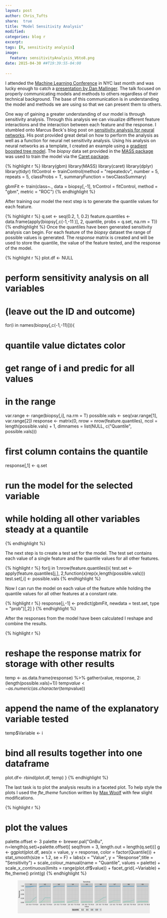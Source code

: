 ```yaml
---
layout: post
author: Chris_Tufts
share:  true
title: "Model Sensitivity Analysis"
modified:
categories: blog r
excerpt:
tags: [R, sensitivity analysis]
image:
  feature: sensitivityAnalysis_V6to8.png
date: 2015-04-30 ##T19:39:55-04:00

---
```


I attended the [Machine Learning Conference](http://mlconf.com/mlconf-2015-nyc/) in NYC last month and was lucky enough to catch a [presentation by Dan Mallinger](http://www.slideshare.net/SessionsEvents/mallinger-analyticscommunicationcomplex-models).  The talk focused on properly communicating models and methods to others regardless of their technical background. The base of this communication is in understanding the model and methods we are using so that we can present them to others. 

One way of gaining a greater understanding of our model is through sensitivity analysis.  Through this analysis we can visualize different feature interactions and the interaction between each feature and the response. I stumbled onto Marcus Beck's blog post on [sensitivity analysis for neural networks](https://beckmw.wordpress.com/2013/10/).  His post provided great detail on how to perform the analysis as well as a function for neural net sensitivity analysis.  Using his analysis on neural networks as a template, I created an example using a [gradient boosted tree model](http://cran.r-project.org/web/packages/gbm/index.html).  The <i>biopsy</i> data set provided in the [MASS package](http://cran.r-project.org/web/packages/MASS/index.html) was used to train the model via the [Caret package](http://topepo.github.io/caret/index.html).   

{% highlight r %}
library(gbm)
library(MASS)
library(caret)
library(dplyr)
library(tidyr)
fitControl <- trainControl(method = "repeatedcv", 
                           number = 5,
                           repeats = 5,
                           classProbs = T,
                           summaryFunction = twoClassSummary)

gbmFit <- train(class~., data = biopsy[,-1],
                trControl = fitControl,
                method = "gbm",
                metric = "ROC")
{% endhighlight %}


After training our model the next step is to generate the quantile values for each feature.

{% highlight r %}
q.set <- seq(0.2, 1, 0.2)
feature.quantiles <- data.frame(apply(biopsy[,c(-1,-11 )], 2,
                                      quantile, 
                                      probs = q.set,
                                      na.rm = T))
{% endhighlight %}
Once the quantiles have been generated sensitivity analysis can begin. For each feature of the <i>biopsy</i> dataset the range of possible values is generated.  The <i>response</i> matrix is created and will be used to store the quantile, the value of the feature tested, and the response of the model. 

{% highlight r %}
plot.df <- NULL
# perform sensitivity analysis on all variables
# (leave out the ID and outcome)
for(i in names(biopsy[,c(-1,-11)])){
  # quantile value dictates color
  # get range of i and predic for all values
  # in the range
  var.range <- range(biopsy[,i], na.rm = T)
  possible.vals <- seq(var.range[1], var.range[2])
  response <- matrix(0, nrow = nrow(feature.quantiles),
                     ncol = length(possible.vals) + 1, 
                     dimnames = list(NULL, c("Quantile", possible.vals)))
  # first column contains the quantile
  response[,1] <- q.set
  
  # run the model for the selected variable
  # while holding all other variables steady at a quantile
  
{% endhighlight %}

The next step is to create a test set for the model.  The test set contains each value of a single feature and the quantile values for all other features.  

{% highlight r %}
for(j in 1:nrow(feature.quantiles)){
  test.set <- apply(feature.quantiles[j,],
                     2,function(x)rep(x,length(possible.vals)))
  test.set[,i] <- possible.vals
{% endhighlight %}

Now I can run the model on each value of the feature while holding the quantile values for all other features at a constant rate. 

{% highlight r %}
 response[j,-1] <- predict(gbmFit, newdata = test.set, 
                            type = "prob")[,2]
}
{% endhighlight %}
  

After the responses from the model have been calculated I reshape and combine the results. 

{% highlight r %}
# reshape the response matrix for storage with other results
  temp <-  as.data.frame(response) %>%
    gather(value, response, 2:(length(possible.vals)+1))
  temp$value <- as.numeric(as.character(temp$value))
  # append the name of the explanatory variable tested
  temp$Variable <- i
  # bind all results together into one dataframe 
  plot.df<- rbind(plot.df, temp) 
}
{% endhighlight %}

The last task is to plot the analysis results in a faceted plot. To help style the plots I used the <i>fte_theme</i> function written by [Max Woolf](http://minimaxir.com/2015/02/ggplot-tutorial/) with few slight modifications.   

{% highlight r %}
# plot the values ####
palette.offset <- 3
palette <- brewer.pal("GnBu",
                      n=length(q.set)+palette.offset)[
                        seq(from = 3,
                            length.out = length(q.set))]
g <- ggplot(plot.df, aes(x = value, y = response, color = factor(Quantile))) + 
  stat_smooth(size = 1.2, se = F) + labs(x = "Value",
                                         y = "Response",title = "Sensitivity") + 
  scale_colour_manual(name = "Quantile", 
                      values = palette) +
  scale_x_continuous(limits = range(plot.df$value)) +
  facet_grid(.~Variable) + fte_theme()
print(g)
{% endhighlight %}


<figure>
  <img src="/images/sensitivityAnalysis.png" alt="image">
</figure>



[jekyll-gh]: https://github.com/jekyll/jekyll
[jekyll]:    http://jekyllrb.com
